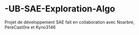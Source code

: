 # -UB-SAE-Exploration-Algo
 Projet de développement SAE fait en collaboration avec Noarbre, PereCast0re et Kyno3146
